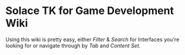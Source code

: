 # Solace TK for Game Development Wiki
Using this wiki is pretty easy, either _Filter_ & _Search_ for Interfaces you're looking for or navigate through by _Tab_ and _Content Set_.